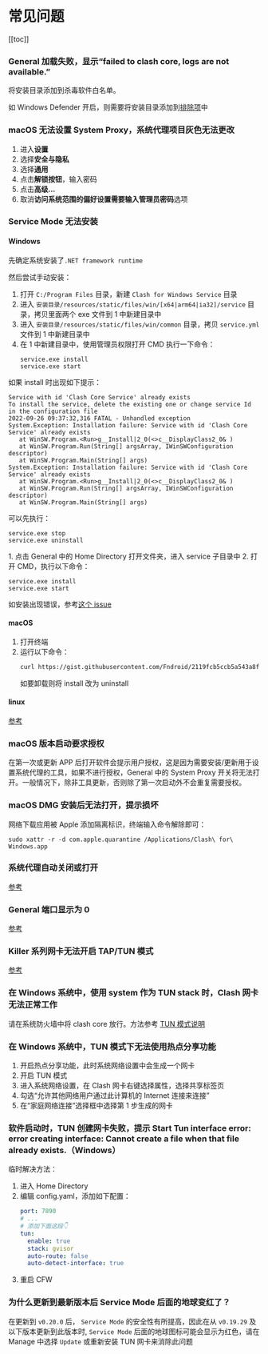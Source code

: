 # 常见问题

[[toc]]

### General 加载失败，显示“failed to clash core, logs are not available.”

<question-answer>

将安装目录添加到杀毒软件白名单。

如 Windows Defender 开启，则需要将安装目录添加到[排除项](https://support.microsoft.com/zh-cn/windows/%E5%B0%86%E6%8E%92%E9%99%A4%E9%A1%B9%E6%B7%BB%E5%8A%A0%E5%88%B0-windows-%E5%AE%89%E5%85%A8%E4%B8%AD%E5%BF%83-811816c0-4dfd-af4a-47e4-c301afe13b26#:~:text=%E4%BE%9D%E6%AC%A1%E8%BD%AC%E5%88%B0%E2%80%9C%E5%BC%80%E5%A7%8B%E2%80%9D%E8%8F%9C%E5%8D%95,%E7%9A%84%E6%89%80%E6%9C%89%E5%AD%90%E6%96%87%E4%BB%B6%E5%A4%B9%E3%80%82)中

</question-answer>

### macOS 无法设置 System Proxy，系统代理项目灰色无法更改

<question-answer>

1. 进入**设置**
2. 选择**安全与隐私**
3. 选择**通用**
4. 点击**解锁按钮**，输入密码
5. 点击**高级...**
6. 取消**访问系统范围的偏好设置需要输入管理员密码**选项

</question-answer>

### Service Mode 无法安装

<question-answer>

#### Windows

先确定系统安装了`.NET framework runtime`

然后尝试手动安装：

1. 打开 `C:/Program Files` 目录，新建 `Clash for Windows Service` 目录
2. 进入 `安装目录/resources/static/files/win/[x64|arm64|ia32]/service` 目录，拷贝里面两个 exe 文件到 1 中新建目录中
3. 进入 `安装目录/resources/static/files/win/common` 目录，拷贝 `service.yml` 文件到 1 中新建目录中
4. 在 1 中新建目录中，使用管理员权限打开 CMD 执行一下命令：
   ```
   service.exe install
   service.exe start
   ```

如果 install 时出现如下提示：

```
Service with id 'Clash Core Service' already exists
To install the service, delete the existing one or change service Id in the configuration file
2022-09-26 09:37:32,316 FATAL - Unhandled exception
System.Exception: Installation failure: Service with id 'Clash Core Service' already exists
   at WinSW.Program.<Run>g__Install|2_0(<>c__DisplayClass2_0& )
   at WinSW.Program.Run(String[] argsArray, IWinSWConfiguration descriptor)
   at WinSW.Program.Main(String[] args)
System.Exception: Installation failure: Service with id 'Clash Core Service' already exists
   at WinSW.Program.<Run>g__Install|2_0(<>c__DisplayClass2_0& )
   at WinSW.Program.Run(String[] argsArray, IWinSWConfiguration descriptor)
   at WinSW.Program.Main(String[] args)
```

可以先执行：

```
service.exe stop
service.exe uninstall
```

<outdated since="0.20.0">
1. 点击 General 中的 Home Directory 打开文件夹，进入 service 子目录中
2. 打开 CMD，执行以下命令：

```
service.exe install
service.exe start
```

如安装出现错误，参考[这个 issue](https://github.com/Fndroid/clash_for_windows_pkg/issues/1627)

</outdated>

#### macOS

1. 打开终端
2. 运行以下命令：
   ```sh
   curl https://gist.githubusercontent.com/Fndroid/2119fcb5ccb5a543a8f6a609418ae43f/raw/ff63615309a9b3f3e1d682fc29bc73284816422e/mac.sh > cfw-tun.sh && chmod +x cfw-tun.sh && sudo ./cfw-tun.sh install && rm cfw-tun.sh
   ```
   如要卸载则将 install 改为 uninstall

#### linux

[参考](https://github.com/Fndroid/clash_for_windows_pkg/issues/3464)

</question-answer>

### macOS 版本启动要求授权

<question-answer >

在第一次或更新 APP 后打开软件会提示用户授权，这是因为需要安装/更新用于设置系统代理的工具，如果不进行授权，General 中的 System Proxy 开关将无法打开。一般情况下，除非工具更新，否则除了第一次启动外不会重复需要授权。

</question-answer>

### macOS DMG 安装后无法打开，提示损坏

<question-answer>

网络下载应用被 Apple 添加隔离标识，终端输入命令解除即可：

```
sudo xattr -r -d com.apple.quarantine /Applications/Clash\ for\ Windows.app
```

</question-answer>

### 系统代理自动关闭或打开

<question-answer>

[参考](https://github.com/Fndroid/clash_for_windows_pkg/issues/312)

</question-answer>

### General 端口显示为 0

<question-answer>

[参考](https://github.com/Fndroid/clash_for_windows_pkg/issues/671)

</question-answer>

### Killer 系列网卡无法开启 TAP/TUN 模式

<question-answer>

[参考](https://github.com/Fndroid/clash_for_windows_pkg/issues/1243#issuecomment-751165537)

</question-answer>

### 在 Windows 系统中，使用 system 作为 TUN stack 时，Clash 网卡无法正常工作

<question-answer>

请在系统防火墙中将 clash core 放行。方法参考 [TUN 模式说明](https://docs.cfw.lbyczf.com/contents/tun.html#windows)

</question-answer>

### 在 Windows 系统中，TUN 模式下无法使用热点分享功能

<question-answer>

1. 开启热点分享功能，此时系统网络设置中会生成一个网卡
2. 开启 TUN 模式
3. 进入系统网络设置，在 Clash 网卡右键选择属性，选择共享标签页
4. 勾选“允许其他网络用户通过此计算机的 Internet 连接来连接”
5. 在“家庭网络连接”选择框中选择第 1 步生成的网卡

</question-answer>

### 软件启动时，TUN 创建网卡失败，提示 Start Tun interface error: error creating interface: Cannot create a file when that file already exists.（Windows）

<question-answer>

临时解决方法：

1. 进入 Home Directory
2. 编辑 config.yaml，添加如下配置：
   ```yaml
   port: 7890
   # ...
   # 添加下面这段👇
   tun:
     enable: true
     stack: gvisor
     auto-route: false
     auto-detect-interface: true
   ```
3. 重启 CFW

</question-answer>

### 为什么更新到最新版本后 Service Mode 后面的地球变红了？

<question-answer>

在更新到 `v0.20.0` 后， `Service Mode` 的安全性有所提高，因此在从 `v0.19.29` 及以下版本更新到此版本时, `Service Mode` 后面的地球图标可能会显示为红色，请在 Manage 中选择 `Update` 或重新安装 TUN 网卡来消除此问题

</question-answer>
